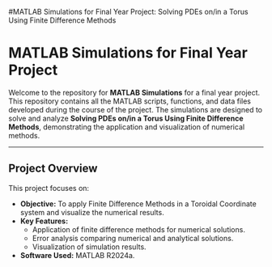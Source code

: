 

#MATLAB Simulations for Final Year Project: Solving PDEs on/in a Torus Using Finite Difference Methods
# MATLAB Simulations for Final Year Project

Welcome to the repository for **MATLAB Simulations** for a final year project. This repository contains all the MATLAB scripts, functions, and data files developed during the course of the project. The simulations are designed to solve and analyze **Solving PDEs on/in a Torus Using Finite
Difference Methods**, demonstrating the application and visualization of numerical methods.

---

## Project Overview

This project focuses on:

- **Objective:** To apply Finite Difference Methods in a Toroidal Coordinate system and visualize the numerical results.
- **Key Features:**
  - Application of finite difference methods for numerical solutions.
  - Error analysis comparing numerical and analytical solutions.
  - Visualization of simulation results.
- **Software Used:** MATLAB R2024a.
